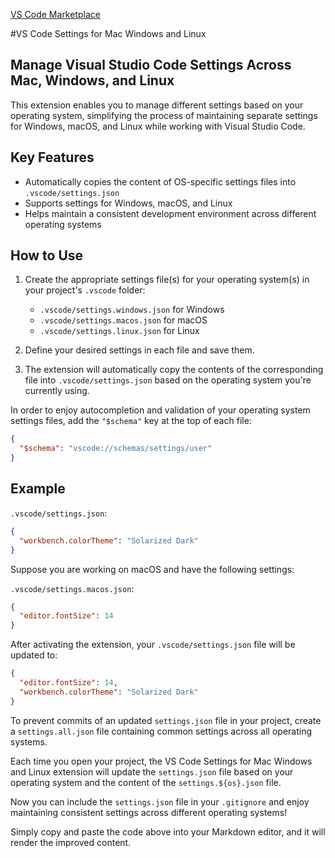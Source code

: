 [VS Code Marketplace](https://marketplace.visualstudio.com/items?itemName=franmastromarino.vs-code-settings-os)

#VS Code Settings for Mac Windows and Linux

## Manage Visual Studio Code Settings Across Mac, Windows, and Linux

This extension enables you to manage different settings based on your operating system, simplifying the process of maintaining separate settings for Windows, macOS, and Linux while working with Visual Studio Code.

## Key Features

- Automatically copies the content of OS-specific settings files into `.vscode/settings.json`
- Supports settings for Windows, macOS, and Linux
- Helps maintain a consistent development environment across different operating systems

## How to Use

1. Create the appropriate settings file(s) for your operating system(s) in your project's `.vscode` folder:

   - `.vscode/settings.windows.json` for Windows
   - `.vscode/settings.macos.json` for macOS
   - `.vscode/settings.linux.json` for Linux

2. Define your desired settings in each file and save them.
3. The extension will automatically copy the contents of the corresponding file into `.vscode/settings.json` based on the operating system you're currently using.

In order to enjoy autocompletion and validation of your operating system settings files, add the `"$schema"` key at the top of each file:

```json
{
  "$schema": "vscode://schemas/settings/user"
}
```

## Example

`.vscode/settings.json`:
```json
{
  "workbench.colorTheme": "Solarized Dark"
}
```

Suppose you are working on macOS and have the following settings:

`.vscode/settings.macos.json`:
```json
{
  "editor.fontSize": 14
}
```

After activating the extension, your `.vscode/settings.json` file will be updated to:

```json
{
  "editor.fontSize": 14,
  "workbench.colorTheme": "Solarized Dark"
}
```

To prevent commits of an updated `settings.json` file in your project, create a `settings.all.json` file containing common settings across all operating systems. 

Each time you open your project, the VS Code Settings for Mac Windows and Linux extension will update the `settings.json` file based on your operating system and the content of the `settings.${os}.json` file.

Now you can include the `settings.json` file in your `.gitignore` and enjoy maintaining consistent settings across different operating systems!

Simply copy and paste the code above into your Markdown editor, and it will render the improved content.

